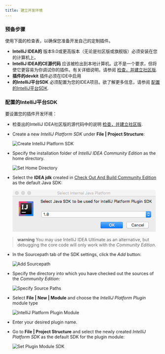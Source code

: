 ```yaml
---
title: 建立开发环境
---
```


### 预备步骤

使用下面的检查表，以确保您准备开发自己的定制插件。

* **IntelliJ IDEA的** 版本9.0或更高版本（无论是社区版或旗舰版）必须安装在您的计算机上。
* **IntelliJ IDEA的CE源代码** 应该被检出到本地计算机。这不是一个要求，但将使它更容易为你调试你的插件。有关详细说明，请参阅 [检查，并建立社区版](basics/checkout_and_build_community.md).
* **插件的devkit** 插件必须在IDE中启用
* **的IntelliJ平台SDK** 必须配置为您的IDEA项目。欲了解更多信息，请参阅 [配置的IntelliJ平台SDK](#配置的IntelliJ平台SDK).
  
### 配置的IntelliJ平台SDK
  
要设置您的插件开发环境：

*  检查出的IntelliJ IDEA社区版的源代码中的说明
   [检查，并建立社区版](basics/checkout_and_build_community.md).

*  Create a new *IntelliJ Platform SDK* under **File \| Project Structure**:

   ![Create IntelliJ Platform SDK](img/create_intellij_idea_sdk.png)

*  Specify the installation folder of *IntelliJ IDEA Community Edition* as the home directory.

   ![Set Home Directory](img/set_home_directory.png)

*  Select the **IDEA jdk** created in [Check Out And Build Community Edition](/basics/checkout_and_build_community.md) as the default Java SDK:

   ![Set IDEA JDK](img/set_java_sdk.png)


> **warning** You may use IntelliJ IDEA Ultimate as an alternative, but debugging the core code will only work with the *Community Edition*.

*  In the Sourcepath tab of the SDK settings, click the *Add* button:

   ![Add Sourcepath](img/add_sourcepath.png)

*  Specify the directory into which you have checked out the sources of the *Community Edition*:

   ![Specify Source Paths](img/community_sources_directory.png)

*  Select **File \| New \| Module** and choose the *IntelliJ Platform Plugin* module type

   ![IntelliJ Platform Plugin Module](img/intellij_platform_plugin_module.png)

*  Enter your desired plugin name.

*  Go to **File \| Project Structure** and select the newly created *IntelliJ Platform SDK* as the default SDK for the plugin module:

   ![Set Plugin Module SDK](img/set_plugin_module_sdk.png)


